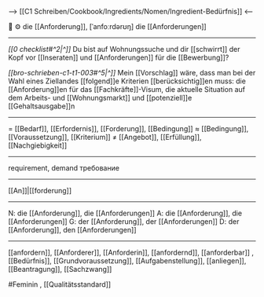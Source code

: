 --> [[C1 Schreiben/Cookbook/Ingredients/Nomen/Ingredient-Bedürfnis]] <--

🔴 ⚙️ die [[Anforderung]], [ˈanfoːrdərʊŋ]
die [[Anforderungen]]

---
*[[0 checklist#^2|^]]* Du bist auf Wohnungssuche und dir [[schwirrt]] der Kopf vor [[Inseraten]] und [[Anforderungen]] für die [[Bewerbung]]?

*[[bro-schrieben-c1-t1-003#^5|^]]* Mein [[Vorschlag]] wäre, dass man bei der Wahl eines Ziellandes [[folgend]]e Kriterien [[berücksichtig]]en muss: die [[Anforderung]]en für das [[Fachkräfte]]-Visum, die aktuelle Situation auf dem Arbeits- und [[Wohnungsmarkt]] und [[potenziell]]e [[Gehaltsausgabe]]n

 
---
= [[Bedarf]], [[Erfordernis]], [[Forderung]], [[Bedingung]]
≈ [[Bedingung]], [[Voraussetzung]], [[Kriterium]]
≠ [[Angebot]], [[Erfüllung]], [[Nachgiebigkeit]]

---
requirement, demand
требование

---
[[An]]|[[forderung]]

---
N: die [[Anforderung]], die [[Anforderungen]]
A: die [[Anforderung]], die [[Anforderungen]]
G: der [[Anforderung]], der [[Anforderungen]]
D: der [[Anforderung]], den [[Anforderungen]]

---
[[anfordern]], [[Anforderer]], [[Anforderin]], [[anfordernd]], [[anforderbar]]
, [[Bedürfnis]], [[Grundvoraussetzung]], [[Aufgabenstellung]], [[anliegen]], [[Beantragung]], [[Sachzwang]]

#Feminin , [[Qualitätsstandard]]